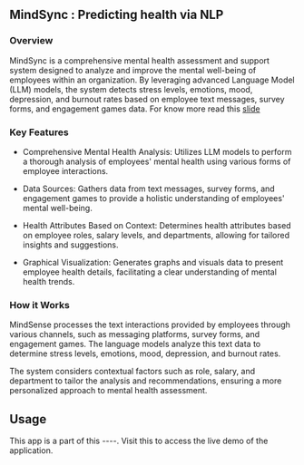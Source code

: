 ## MindSync : Predicting health via NLP

### Overview

MindSync is a comprehensive mental health assessment and support system designed to analyze and improve the mental well-being of employees within an organization. By leveraging advanced Language Model (LLM) models, the system detects stress levels, emotions, mood, depression, and burnout rates based on employee text messages, survey forms, and engagement games data.
For know more read this [slide](https://docs.google.com/presentation/d/1NkCl5IP7GwxmuZ56yYWFDc75HRhTw2qHEZI3ocAhWfw/edit?usp=sharing)

### Key Features
- Comprehensive Mental Health Analysis:
Utilizes LLM models to perform a thorough analysis of employees' mental health using various forms of employee interactions.

- Data Sources:
Gathers data from text messages, survey forms, and engagement games to provide a holistic understanding of employees' mental well-being.

- Health Attributes Based on Context:
Determines health attributes based on employee roles, salary levels, and departments, allowing for tailored insights and suggestions.

- Graphical Visualization:
Generates graphs and visuals data to present employee health details, facilitating a clear understanding of mental health trends.


### How it Works

MindSense processes the text interactions provided by employees through various channels, such as messaging platforms, survey forms, and engagement games. The language models analyze this text data to determine stress levels, emotions, mood, depression, and burnout rates.

The system considers contextual factors such as role, salary, and department to tailor the analysis and recommendations, ensuring a more personalized approach to mental health assessment.


## Usage

This app is a part of this ----. Visit this to access the live demo of the application.



